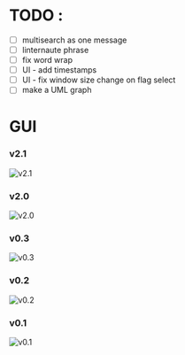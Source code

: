 # TODO :

-   [ ] multisearch as one message
-   [ ] linternaute phrase
-   [ ] fix word wrap
-   [ ] UI - add timestamps
-   [ ] UI - fix window size change on flag select
-   [ ] make a UML graph

# GUI

### v2.1

![v2.1](https://gitlab.istic.univ-rennes1.fr/arallain/avatar_project/-/raw/master/v5.png)

### v2.0

![v2.0](https://gitlab.istic.univ-rennes1.fr/arallain/avatar_project/-/raw/master/v4.gif)

### v0.3

![v0.3](https://gitlab.istic.univ-rennes1.fr/arallain/tpavatar/-/raw/master/Prototype%203.gif)

### v0.2

![v0.2](https://gitlab.istic.univ-rennes1.fr/arallain/tpavatar/-/raw/master/Prototype%202.gif)

### v0.1

![v0.1](https://gitlab.istic.univ-rennes1.fr/arallain/tpavatar/-/raw/master/Prototype%201.gif)

